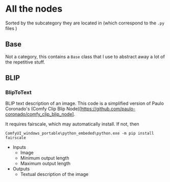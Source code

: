 # All the nodes

Sorted by the subcategory they are located in (which correspond to the `.py` files )

## Base

Not a category, this contains a `Base` class that I use to abstract away a lot of the repetitive stuff.

## BLIP

### BlipToText

BLIP text description of an image. This code is a simplified version of Paulo Coronado's (Comfy Clip Blip Node)[https://github.com/paulo-coronado/comfy_clip_blip_node].

It requires fairscale, which may automatically install. If not, then 
```
ComfyUI_windows_portable\python_embeded\python.exe -m pip install fairscale
```

- Inputs
    - Image
    - Minimum output length
    - Maximum output length
- Outputs
    - Textual description of the image

